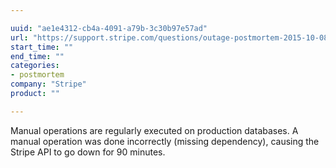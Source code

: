 ```yaml
---

uuid: "ae1e4312-cb4a-4091-a79b-3c30b97e57ad"
url: "https://support.stripe.com/questions/outage-postmortem-2015-10-08-utc"
start_time: ""
end_time: ""
categories:
- postmortem
company: "Stripe"
product: ""

---
```


Manual operations are regularly executed on production databases. A manual operation was done incorrectly (missing dependency), causing the Stripe API to go down for 90 minutes.
